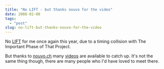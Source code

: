 ```yaml
---
title: "No LIFT - but thanks nouvo for the video"
date: 2008-02-08
tags: 
  - "post"
slug: no-lift-but-thanks-nouvo-for-the-video
---
```


No [LIFT](http://www.liftconference.com) for me once again this year, due to a timing collision with The Important Phase of That Project.

But thanks to [nouvo.ch](http://www.nouvo.ch) many [videos](http://www.nouvo.ch/liftvideo) are available to catch up. It's not the same thing though, there are many people who I'd have loved to meet there.
